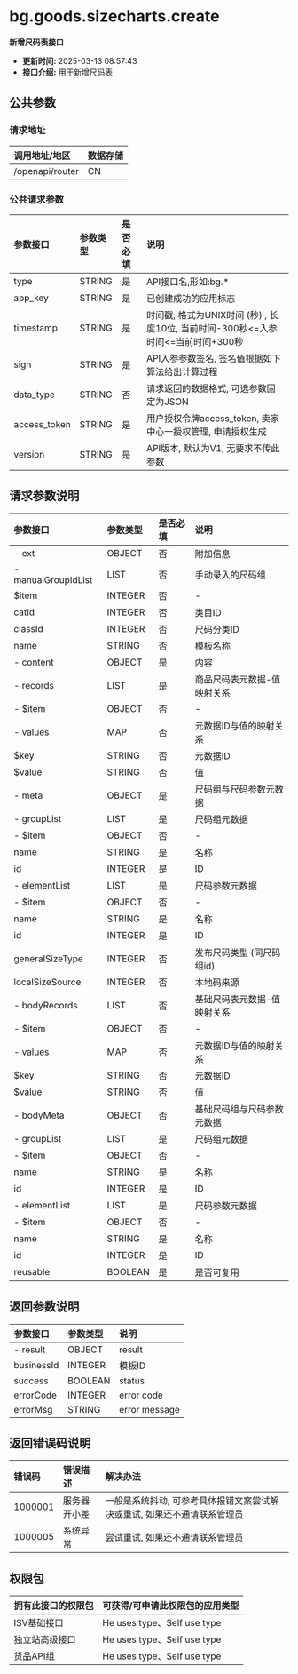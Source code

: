 # bg.goods.sizecharts.create

**新增尺码表接口**

*   **更新时间:** 2025-03-13 08:57:43
*   **接口介绍:** 用于新增尺码表

## 公共参数

### 请求地址

| 调用地址/地区 | 数据存储 |
| :--- | :--- |
| /openapi/router | CN |

### 公共请求参数

| 参数接口 | 参数类型 | 是否必填 | 说明 |
| :--- | :--- | :--- | :--- |
| type | STRING | 是 | API接口名,形如:bg.\* |
| app\_key | STRING | 是 | 已创建成功的应用标志 |
| timestamp | STRING | 是 | 时间戳, 格式为UNIX时间 (秒) , 长度10位, 当前时间-300秒<=入参时间<=当前时间+300秒 |
| sign | STRING | 是 | API入参参数签名, 签名值根据如下算法给出计算过程 |
| data\_type | STRING | 否 | 请求返回的数据格式, 可选参数固定为JSON |
| access\_token | STRING | 是 | 用户授权令牌access\_token, 卖家中心一授权管理, 申请授权生成 |
| version | STRING | 是 | API版本, 默认为V1, 无要求不传此参数 |

## 请求参数说明

| 参数接口 | 参数类型 | 是否必填 | 说明 |
| :--- | :--- | :--- | :--- |
| - ext | OBJECT | 否 | 附加信息 |
| - manualGroupIdList | LIST | 否 | 手动录入的尺码组 |
| $item | INTEGER | 否 | - |
| catId | INTEGER | 否 | 类目ID |
| classId | INTEGER | 否 | 尺码分类ID |
| name | STRING | 否 | 模板名称 |
| - content | OBJECT | 是 | 内容 |
| - records | LIST | 是 | 商品尺码表元数据-值映射关系 |
| - $item | OBJECT | 否 | - |
| - values | MAP | 否 | 元数据ID与值的映射关系 |
| $key | STRING | 否 | 元数据ID |
| $value | STRING | 否 | 值 |
| - meta | OBJECT | 是 | 尺码组与尺码参数元数据 |
| - groupList | LIST | 是 | 尺码组元数据 |
| - $item | OBJECT | 否 | - |
| name | STRING | 是 | 名称 |
| id | INTEGER | 是 | ID |
| - elementList | LIST | 是 | 尺码参数元数据 |
| - $item | OBJECT | 否 | - |
| name | STRING | 是 | 名称 |
| id | INTEGER | 是 | ID |
| generalSizeType | INTEGER | 否 | 发布尺码类型 (同尺码组id) |
| localSizeSource | INTEGER | 否 | 本地码来源 |
| - bodyRecords | LIST | 否 | 基础尺码表元数据-值映射关系 |
| - $item | OBJECT | 否 | - |
| - values | MAP | 否 | 元数据ID与值的映射关系 |
| $key | STRING | 否 | 元数据ID |
| $value | STRING | 否 | 值 |
| - bodyMeta | OBJECT | 否 | 基础尺码组与尺码参数元数据 |
| - groupList | LIST | 是 | 尺码组元数据 |
| - $item | OBJECT | 否 | - |
| name | STRING | 是 | 名称 |
| id | INTEGER | 是 | ID |
| - elementList | LIST | 是 | 尺码参数元数据 |
| - $item | OBJECT | 否 | - |
| name | STRING | 是 | 名称 |
| id | INTEGER | 是 | ID |
| reusable | BOOLEAN | 是 | 是否可复用 |

## 返回参数说明

| 参数接口 | 参数类型 | 说明 |
| :--- | :--- | :--- |
| - result | OBJECT | result |
| businessId | INTEGER | 模板ID |
| success | BOOLEAN | status |
| errorCode | INTEGER | error code |
| errorMsg | STRING | error message |

## 返回错误码说明

| 错误码 | 错误描述 | 解决办法 |
| :--- | :--- | :--- |
| 1000001 | 服务器开小差 | 一般是系统抖动, 可参考具体报错文案尝试解决或重试, 如果还不通请联系管理员 |
| 1000005 | 系统异常 | 尝试重试, 如果还不通请联系管理员 |

## 权限包

| 拥有此接口的权限包 | 可获得/可申请此权限包的应用类型 |
| :--- | :--- |
| ISV基础接口 | He uses type、Self use type |
| 独立站高级接口 | He uses type、Self use type |
| 货品API组 | He uses type、Self use type |